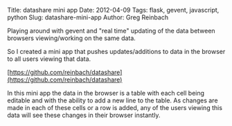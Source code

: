 Title: datashare mini app
Date: 2012-04-09
Tags: flask, gevent, javascript, python
Slug: datashare-mini-app
Author: Greg Reinbach

Playing around with gevent and "real time" updating of the data between browsers viewing/working on the same data.

So I created a mini app that pushes updates/additions to data in the browser to all users viewing that data.

[https://github.com/reinbach/datashare](https://github.com/reinbach/datashare)

In this mini app the data in the browser is a table with each cell being editable and with the ability to add a new line to the table. As changes are made in each of these cells or a row is added, any of the users viewing this data will see these changes in their browser instantly.

